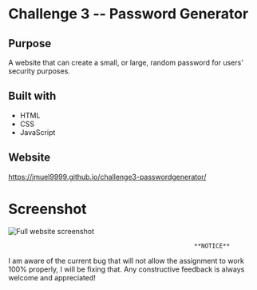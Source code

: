 # Challenge 3 -- Password Generator

## Purpose
A website that can create a small, or large, random password for users' security purposes.

## Built with
* HTML
* CSS
* JavaScript

## Website
https://jmuel9999.github.io/challenge3-passwordgenerator/

# Screenshot
![Full website screenshot](../images/passgen.PNG)

                                                        **NOTICE**               
I am aware of the current bug that will not allow the assignment to work 100% properly, I will be fixing that. Any constructive feedback is always welcome and appreciated!
